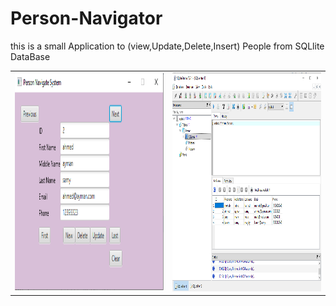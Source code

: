 # Person-Navigator
this is a small Application to (view,Update,Delete,Insert) People from SQLlite DataBase 
<table> 
  <tr>
    <td><img src="1.png" width=450 height=350></td>
    <td><img src="2.png" width=450 height=350></td>
  </tr>
 </table>

